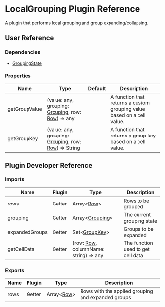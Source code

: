 # LocalGrouping Plugin Reference

A plugin that performs local grouping and group expanding/collapsing.

## User Reference

### Dependencies

- [GroupingState](grouping-state.md)

### Properties

Name | Type | Default | Description
-----|------|---------|------------
getGroupValue | (value: any, grouping: [Grouping](grouping-state.md#grouping), row: [Row](grid.md#row)) => any | | A function that returns a custom grouping value based on a cell value.
getGroupKey | (value: any, grouping: [Grouping](grouping-state.md#grouping), row: [Row](grid.md#row)) => String | | A function that returns a group key based on a cell value.

## Plugin Developer Reference

### Imports

Name | Plugin | Type | Description
-----|--------|------|------------
rows | Getter | Array&lt;[Row](grid.md#row)&gt; | Rows to be grouped
grouping | Getter | Array&lt;[Grouping](grouping-state.md#grouping)&gt; | The current grouping state
expandedGroups | Getter | Set&lt;[GroupKey](grouping-state.md#group-key)&gt; | Groups to be expanded
getCellData | Getter | (row: [Row](grid.md#row), columnName: string) => any | The function used to get cell data

### Exports

Name | Plugin | Type | Description
-----|--------|------|------------
rows | Getter | Array&lt;[Row](grid.md#row)&gt; | Rows with the applied grouping and expanded groups
